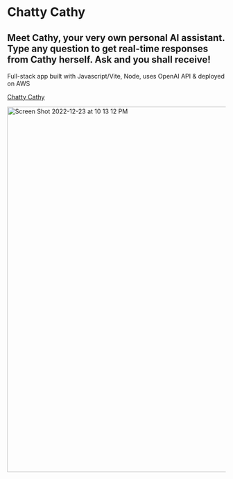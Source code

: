 # Chatty Cathy 

## Meet Cathy, your very own personal AI assistant. Type any question to get real-time responses from Cathy herself. Ask and you shall receive! 

Full-stack app built with Javascript/Vite, Node, uses OpenAI API & deployed on AWS

[Chatty Cathy](http://3.17.24.206/)

<img width="841" alt="Screen Shot 2022-12-23 at 10 13 12 PM" src="https://user-images.githubusercontent.com/104343338/209419251-8bbe7cf1-f626-4c49-9f3d-37619756b609.png">
